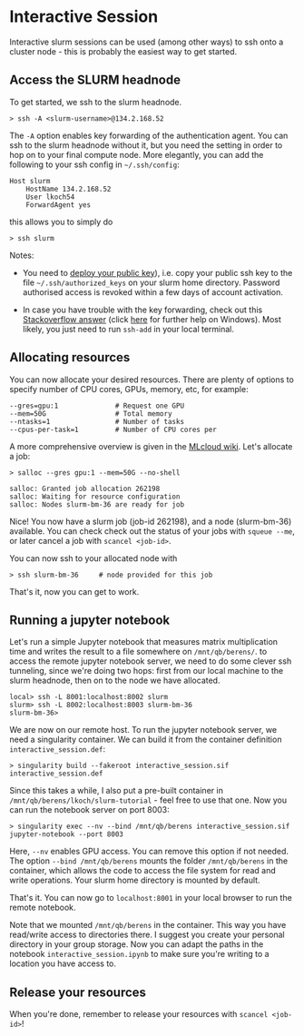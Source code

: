 # Interactive Session

Interactive slurm sessions can be used (among other ways) to ssh onto a cluster node - this is probably the easiest way to get started.

## Access the SLURM headnode

To get started, we ssh to the slurm headnode.

````
> ssh -A <slurm-username>@134.2.168.52
````

The `-A` option enables key forwarding of the authentication agent. You can ssh to the slurm headnode without it, but you need the setting in order to hop on to your final compute node. More elegantly, you can add the following to your ssh config in `~/.ssh/config`:

````
Host slurm
    HostName 134.2.168.52
    User lkoch54
    ForwardAgent yes
````

this allows you to simply do 

````
> ssh slurm
````

Notes:

* You need to [deploy your public key](https://www.digitalocean.com/community/tutorials/ssh-essentials-working-with-ssh-servers-clients-and-keys)), i.e. copy your public ssh key to the file `~/.ssh/authorized_keys` on your slurm home directory. Password authorised access is revoked within a few days of account activation.

* In case you have trouble with the key forwarding, check out this [Stackoverflow answer](https://stackoverflow.com/a/38986908/2323484) (click [here](https://stackoverflow.com/questions/52113738/starting-ssh-agent-on-windows-10-fails-unable-to-start-ssh-agent-service-erro) for further help on Windows). Most likely, you just need to run `ssh-add` in your local terminal.


## Allocating resources

You can now allocate your desired resources. There are plenty of options to specify number of CPU cores, GPUs, memory, etc, for example:

````
--gres=gpu:1              # Request one GPU
--mem=50G                 # Total memory
--ntasks=1                # Number of tasks
--cpus-per-task=1         # Number of CPU cores per 
````

A more comprehensive overview is given in the [MLcloud wiki](https://gitlab.mlcloud.uni-tuebingen.de/doku/public/-/wikis/Slurm). Let's allocate a job:

````
> salloc --gres gpu:1 --mem=50G --no-shell

salloc: Granted job allocation 262198
salloc: Waiting for resource configuration
salloc: Nodes slurm-bm-36 are ready for job

````

Nice! You now have a slurm job (job-id 262198), and a node (slurm-bm-36) available. You can check check out the status of your jobs with `squeue --me`, or later cancel a job with `scancel <job-id>`.

You can now ssh to your allocated node with

````
> ssh slurm-bm-36     # node provided for this job
````

That's it, now you can get to work.


## Running a jupyter notebook

Let's run a simple Jupyter notebook that measures matrix multiplication time and writes the result to a file somewhere on `/mnt/qb/berens/`. to access the remote jupyter notebook server, we need to do some clever ssh tunneling, since we're doing two hops: first from our local machine to the slurm headnode, then on to the node we have allocated.

````
local> ssh -L 8001:localhost:8002 slurm
slurm> ssh -L 8002:localhost:8003 slurm-bm-36
slurm-bm-36>
````

We are now on our remote host. To run the jupyter notebook server, we need a singularity container. We can build it from the container definition `interactive_session.def`:

````
> singularity build --fakeroot interactive_session.sif interactive_session.def
````

Since this takes a while, I also put a pre-built container in `/mnt/qb/berens/lkoch/slurm-tutorial` - feel free to use that one. Now you can run the notebook server on port 8003:

````
> singularity exec --nv --bind /mnt/qb/berens interactive_session.sif jupyter-notebook --port 8003
````

Here, `--nv` enables GPU access. You can remove this option if not needed. The option `--bind /mnt/qb/berens` mounts the folder `/mnt/qb/berens` in the container, which allows the code to access the file system for read and write operations. Your slurm home directory is mounted by default.

That's it. You can now go to `localhost:8001` in your local browser to run the remote notebook.

Note that we mounted `/mnt/qb/berens` in the container. This way you have read/write access to directories there. I suggest you create your personal directory in your group storage. Now you can adapt the paths in the notebook `interactive_session.ipynb` to make sure you're writing to a location you have access to.

## Release your resources

When you're done, remember to release your resources with `scancel <job-id>`!

